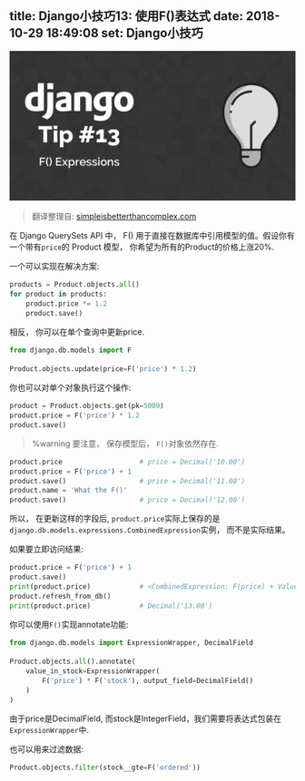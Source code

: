 title: Django小技巧13: 使用F()表达式
date: 2018-10-29 18:49:08
set: Django小技巧
---

![](/uploads/images/f-expression.jpg "cover")


> 翻译整理自: [simpleisbetterthancomplex.com](https://simpleisbetterthancomplex.com/tips/2016/08/23/django-tip-13-f-expressions.html)

在 Django QuerySets API 中， F() 用于直接在数据库中引用模型的值。假设你有一个带有`price`的 Product 模型， 你希望为所有的Product的价格上涨20%.

一个可以实现在解决方案:

```python
products = Product.objects.all()
for product in products:
    product.price *= 1.2
    product.save()
```


相反， 你可以在单个查询中更新price.

```python
from django.db.models import F

Product.objects.update(price=F('price') * 1.2)
```

你也可以对单个对象执行这个操作:

```python
product = Product.objects.get(pk=5009)
product.price = F('price') * 1.2
product.save()
```

> %warning 要注意， 保存模型后， `F()`对象依然存在.

```python
product.price                   # price = Decimal('10.00')
product.price = F('price') + 1
product.save()                  # price = Decimal('11.00')
product.name = 'What the F()'
product.save()                  # price = Decimal('12.00')
```

所以， 在更新这样的字段后, `product.price`实际上保存的是`django.db.models.expressions.CombinedExpression`实例， 而不是实际结果。

如果要立即访问结果:

```python
product.price = F('price') + 1
product.save()
print(product.price)            # <CombinedExpression: F(price) + Value(1)>
product.refresh_from_db()
print(product.price)            # Decimal('13.00')
```

你可以使用`F()`实现annotate功能:


```python
from django.db.models import ExpressionWrapper, DecimalField

Product.objects.all().annotate(
    value_in_stock=ExpressionWrapper(
        F('price') * F('stock'), output_field=DecimalField()
    )
)

```

由于price是DecimalField, 而stock是IntegerField，我们需要将表达式包装在`ExpressionWrapper`中.

也可以用来过滤数据:

```python
Product.objects.filter(stock__gte=F('ordered'))
```

